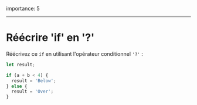 importance: 5

---

# Réécrire 'if' en '?'

Réécrivez ce `if` en utilisant l'opérateur conditionnel `'?'` :

```js
let result;

if (a + b < 4) {
  result = 'Below';
} else {
  result = 'Over';
}
```
